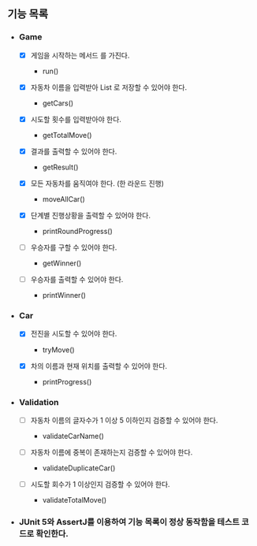 
## 기능 목록

- ### Game
  - [X] 게임을 시작하는 메서드 를 가진다.
    
    - run() 
    
  - [X] 자동차 이름을 입력받아 List 로 저장할 수 있어야 한다.
    
    - getCars()
  
  - [X] 시도할 횟수를 입력받아야 한다.

    - getTotalMove()
  
  - [X] 결과를 출력할 수 있어야 한다.

    - getResult()
  
  - [X] 모든 자동차를 움직여야 한다. (한 라운드 진행)

    - moveAllCar()
      
  - [X] 단계별 진행상황을 출력할 수 있어야 한다.

    - printRoundProgress()

  - [ ] 우승자를 구할 수 있어야 한다.

    - getWinner()

  - [ ] 우승자를 출력할 수 있어야 한다.

    - printWinner()


- ### Car
  - [X] 전진을 시도할 수 있어야 한다.

    - tryMove()

  - [X] 차의 이름과 현재 위치를 출력할 수 있어야 한다.

    - printProgress()



- ### Validation
  - [ ] 자동차 이름의 글자수가 1 이상 5 이하인지 검증할 수 있어야 한다.

    - validateCarName()

  - [ ] 자동차 이름에 중복이 존재하는지 검증할 수 있어야 한다.

    - validateDuplicateCar()

  - [ ] 시도할 회수가 1 이상인지 검증할 수 있어야 한다.

    - validateTotalMove()


- ### JUnit 5와 AssertJ를 이용하여 기능 목록이 정상 동작함을 테스트 코드로 확인한다.


